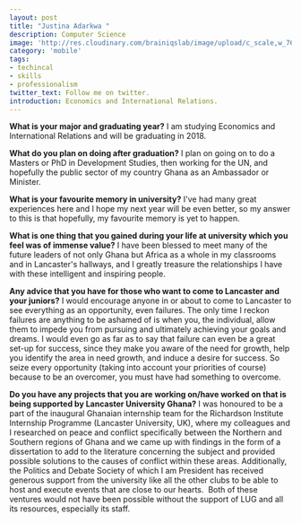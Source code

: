 ```yaml
---
layout: post
title: "Justina Adarkwa "
description: Computer Science
image: 'http://res.cloudinary.com/brainiqslab/image/upload/c_scale,w_760/v1516815506/justina1_atkeoh.jpg'
category: 'mobile'
tags:
- techincal
- skills
- professionalism
twitter_text: Follow me on twitter.
introduction: Economics and International Relations.
---
```


**What is your major and graduating year?** 
I am studying Economics and International Relations and will be graduating in 2018.

 **What do you plan on doing after graduation?** 
 I plan on going on to do a Masters or PhD in Development Studies, then working for the UN, and hopefully the public sector of my country Ghana as an Ambassador or Minister. 

 **What is your favourite memory in university?** 
 I've had many great experiences here and I hope my next year will be even better, so my answer to this is that hopefully, my favourite memory is yet to happen.

 **What is one thing that you gained during your life at university which you feel was of immense value?** 
 I have been blessed to meet many of the future leaders of not only Ghana but Africa as a whole in my classrooms and in Lancaster's hallways, and I greatly treasure the relationships I have with these intelligent and inspiring people. 

**Any advice that you have for those who want to come to Lancaster and your juniors?** 
I would encourage anyone in or about to come to Lancaster to see everything as an opportunity, even failures. The only time I reckon failures are anything to be ashamed of is when you, the individual, allow them to impede you from pursuing and ultimately achieving your goals and dreams. I would even go as far as to say that failure can even be a great set-up for success, since they make you aware of the need for growth, help you identify the area in need growth, and induce a desire for success. So seize every opportunity (taking into account your priorities of course) because to be an overcomer, you must have had something to overcome.

**Do you have any projects that you are working on/have worked on that is being supported by Lancaster University Ghana?** 
I was honoured to be a part of the inaugural Ghanaian internship team for the Richardson Institute Internship Programme (Lancaster University, UK), where my colleagues and I researched on peace and conflict specifically between the Northern and Southern regions of Ghana and we came up with findings in the form of a dissertation to add to the literature concerning the subject and provided possible solutions to the causes of conflict within these areas. Additionally, the Politics and Debate Society of which I am President has received generous support from the university like all the other clubs to be able to host and execute events that are close to our hearts. 
Both of these ventures would not have been possible without the support of LUG and all its resources, especially its staff.</p>
